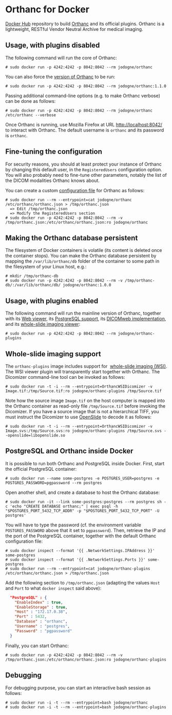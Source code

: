 # Orthanc for Docker
[Docker Hub](https://www.docker.com/) repository to build [Orthanc](http://www.orthanc-server.com/) and its official plugins. Orthanc is a lightweight, RESTful Vendor Neutral Archive for medical imaging.

## Usage, with plugins disabled

The following command will run the core of Orthanc:

```
# sudo docker run -p 4242:4242 -p 8042:8042 --rm jodogne/orthanc
```

You can also force the [version of Orthanc](https://registry.hub.docker.com/u/jodogne/orthanc/tags/manage/) to be run:

```
# sudo docker run -p 4242:4242 -p 8042:8042 --rm jodogne/orthanc:1.1.0
```

Passing additional command-line options (e.g. to make Orthanc verbose) can be done as follows:

```
# sudo docker run -p 4242:4242 -p 8042:8042 --rm jodogne/orthanc /etc/orthanc --verbose
```

Once Orthanc is running, use Mozilla Firefox at URL [http://localhost:8042/](http://orthanc:orthanc@localhost:8042/app/explorer.html) to interact with Orthanc. The default username is `orthanc` and its password is `orthanc`.

## Fine-tuning the configuration

For security reasons, you should at least protect your instance of Orthanc by changing this default user, in the `RegisteredUsers` configuration option. You will also probably need to fine-tune other parameters, notably the list of the DICOM modalities Orthanc knows about.

You can create a custom [configuration file](https://orthanc.chu.ulg.ac.be/book/users/configuration.html) for Orthanc as follows:

```
# sudo docker run --rm --entrypoint=cat jodogne/orthanc /etc/orthanc/orthanc.json > /tmp/orthanc.json
  => Edit /tmp/orthanc.json
  => Modify the RegisteredUsers section
# sudo docker run -p 4242:4242 -p 8042:8042 --rm -v /tmp/orthanc.json:/etc/orthanc/orthanc.json:ro jodogne/orthanc
```

## Making the Orthanc database persistent

The filesystem of Docker containers is volatile (its content is deleted once the container stops). You can make the Orthanc database persistent by mapping the `/var/lib/orthanc/db` folder of the container to some path in the filesystem of your Linux host, e.g.:

```
# mkdir /tmp/orthanc-db
# sudo docker run -p 4242:4242 -p 8042:8042 --rm -v /tmp/orthanc-db/:/var/lib/orthanc/db/ jodogne/orthanc:1.0.0 
```

## Usage, with plugins enabled

The following command will run the mainline version of Orthanc, together with its [Web viewer](http://www.orthanc-server.com/static.php?page=web-viewer), its [PostgreSQL support](http://www.orthanc-server.com/static.php?page=postgresql), its [DICOMweb implementation](http://www.orthanc-server.com/static.php?page=dicomweb), and its [whole-slide imaging viewer](http://www.orthanc-server.com/static.php?page=wsi):

```
# sudo docker run -p 4242:4242 -p 8042:8042 --rm jodogne/orthanc-plugins
```

## Whole-slide imaging support

The `orthanc-plugins` image includes support for  [whole-slide imaging (WSI)](http://www.orthanc-server.com/static.php?page=wsi). The WSI viewer plugin will transparently start together with Orthanc. The Dicomizer command-line tool can be invoked as follows:

```
# sudo docker run -t -i --rm --entrypoint=OrthancWSIDicomizer -v Image.tif:/tmp/Source.tif:ro jodogne/orthanc-plugins /tmp/Source.tif
```

Note how the source image `Image.tif` on the host computer is mapped into the Orthanc container as read-only file `/tmp/Source.tif` before invoking the Dicomizer. If you have a source image that is not a hierarchical TIFF, you must instruct the Dicomizer to use [OpenSlide](http://openslide.org/) to decode it as follows:

```
# sudo docker run -t -i --rm --entrypoint=OrthancWSIDicomizer -v Image.svs:/tmp/Source.svs:ro jodogne/orthanc-plugins /tmp/Source.svs --openslide=libopenslide.so
```


## PostgreSQL and Orthanc inside Docker

It is possible to run both Orthanc and PostgreSQL inside Docker. First, start the official PostgreSQL container:

```
# sudo docker run --name some-postgres -e POSTGRES_USER=postgres -e POSTGRES_PASSWORD=pgpassword --rm postgres
```

Open another shell, and create a database to host the Orthanc database:

```
# sudo docker run -it --link some-postgres:postgres --rm postgres sh -c 'echo "CREATE DATABASE orthanc;" | exec psql -h "$POSTGRES_PORT_5432_TCP_ADDR" -p "$POSTGRES_PORT_5432_TCP_PORT" -U postgres'
```

You will have to type the password (cf. the environment variable `POSTGRES_PASSWORD` above that it set to `pgpassword`). Then, retrieve the IP and the port of the PostgreSQL container, together with the default Orthanc configuration file:

```
# sudo docker inspect --format '{{ .NetworkSettings.IPAddress }}' some-postgres
# sudo docker inspect --format '{{ .NetworkSettings.Ports }}' some-postgres
# sudo docker run --rm --entrypoint=cat jodogne/orthanc-plugins /etc/orthanc/orthanc.json > /tmp/orthanc.json
```

Add the following section to `/tmp/orthanc.json` (adapting the values `Host` and `Port` to what `docker inspect` said above):

```json
  "PostgreSQL" : {
    "EnableIndex" : true,
    "EnableStorage" : true,
    "Host" : "172.17.0.38",
    "Port" : 5432,
    "Database" : "orthanc",
    "Username" : "postgres",
    "Password" : "pgpassword"
  }
```

Finally, you can start Orthanc:

```
# sudo docker run -p 4242:4242 -p 8042:8042 --rm -v /tmp/orthanc.json:/etc/orthanc/orthanc.json:ro jodogne/orthanc-plugins
```

## Debugging

For debugging purpose, you can start an interactive bash session as follows:

```
# sudo docker run -i -t --rm --entrypoint=bash jodogne/orthanc
# sudo docker run -i -t --rm --entrypoint=bash jodogne/orthanc-plugins
```
